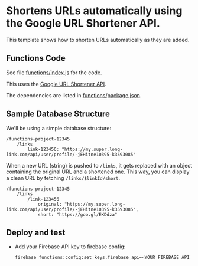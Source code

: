 # Shortens URLs automatically using the Google URL Shortener API.

This template shows how to shorten URLs automatically as they are added.

## Functions Code

See file [functions/index.js](functions/index.js) for the code.

This uses the [Google URL Shortener API](https://developers.google.com/url-shortener/).

The dependencies are listed in [functions/package.json](functions/package.json).

## Sample Database Structure

We'll be using a simple database structure:

```
/functions-project-12345
    /links
        link-123456: "https://my.super.long-link.com/api/user/profile/-jEHitne10395-k3593085"
```

When a new URL (string) is pushed to `/links`, it gets replaced with an object containing the original URL and a shortened one.
This way, you can display a clean URL by fetching `/links/$linkId/short`.

```
/functions-project-12345
    /links
        /link-123456
            original: "https://my.super.long-link.com/api/user/profile/-jEHitne10395-k3593085",
            short: "https://goo.gl/EKDdza"
```

## Deploy and test
- Add your Firebase API key to firebase config:
    ```bash
    firebase functions:config:set keys.firebase_api=<YOUR FIREBASE API KEY>
    ```
